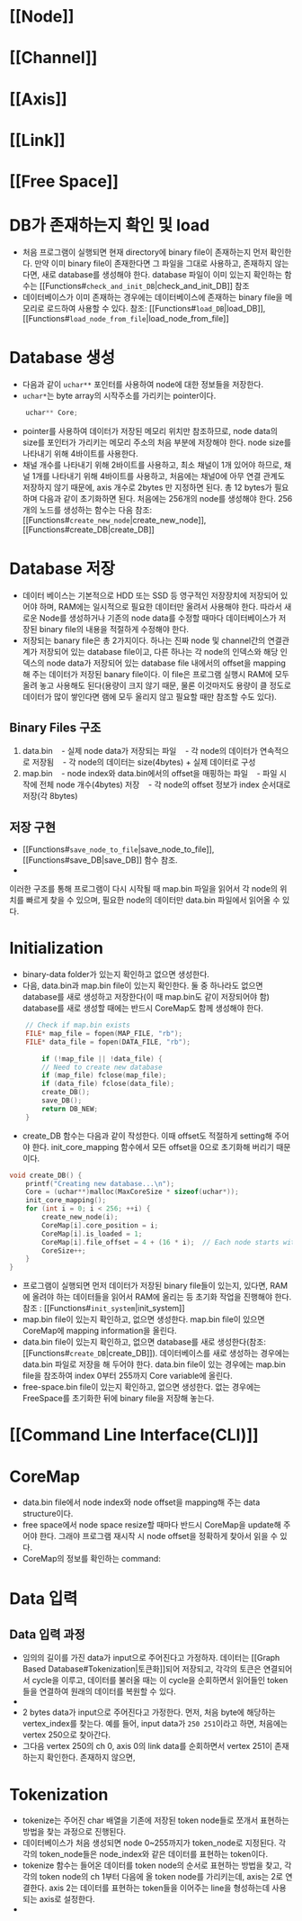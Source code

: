 # [[Node]]
# [[Channel]]

# [[Axis]]

# [[Link]]
# [[Free Space]]

# DB가 존재하는지 확인 및 load
- 처음 프로그램이 실행되면 현재 directory에 binary file이 존재하는지 먼저 확인한다. 만약 이미 binary file이 존재한다면 그 파일을 그대로 사용하고, 존재하지 않는다면, 새로 database를 생성해야 한다. database 파일이 이미 있는지 확인하는 함수는 [[Functions#`check_and_init_DB`|check_and_init_DB]] 참조 
- 데이터베이스가 이미 존재하는 경우에는 데이터베이스에 존재하는 binary file을 메모리로 로드하여 사용할 수 있다. 참조: [[Functions#`load_DB`|load_DB]], [[Functions#`load_node_from_file`|load_node_from_file]]

# Database 생성
- 다음과 같이 `uchar**` 포인터를 사용하여 node에 대한 정보들을 저장한다.
- `uchar*`는 byte array의 시작주소를 가리키는 pointer이다.
```c
    uchar** Core;
```
- pointer를 사용하여 데이터가 저장된 메모리 위치만 참조하므로, node data의 size를 포인터가 가리키는 메모리 주소의 처음 부분에 저장해야 한다. node size를 나타내기 위해 4바이트를 사용한다. 
- 채널 개수를 나타내기 위해 2바이트를 사용하고, 최소 채널이 1개 있어야 하므로, 채널 1개를 나타내기 위해 4바이트를 사용하고, 처음에는 채널0에 아무 연결 관계도 저장하지 않기 때문에, axis 개수로 2bytes 만 지정하면 된다. 총 12 bytes가 필요하며 다음과 같이 초기화하면 된다. 처음에는 256개의 node를 생성해야 한다. 256개의 노드를 생성하는 함수는 다음 참조: [[Functions#`create_new_node`|create_new_node]], [[Functions#create_DB|create_DB]]

# Database 저장
- 데이터 베이스는 기본적으로 HDD 또는 SSD 등 영구적인 저장장치에 저장되어 있어야 하며, RAM에는 일시적으로 필요한 데이터만 올려서 사용해야 한다. 따라서 새로운 Node를 생성하거나 기존의 node data를 수정할 때마다 데이터베이스가 저장된 binary file의 내용을 적절하게 수정해야 한다. 
- 저장되는 banary file은 총 2가지이다. 하나는 진짜 node 및 channel간의 연결관계가 저장되어 있는 database file이고, 다른 하나는 각 node의 인덱스와 해당 인덱스의 node data가 저장되어 있는 database file 내에서의 offset을 mapping해 주는 데이터가 저장된 banary file이다. 이 file은 프로그램 실행시 RAM에 모두 올려 놓고 사용해도 된다(용량이 크지 않기 때문, 물론 이것마저도 용량이 클 정도로 데이터가 많이 쌓인다면 램에 모두 올리지 않고 필요할 때만 참조할 수도 있다).
## Binary Files 구조
1. data.bin
   - 실제 node data가 저장되는 파일
   - 각 node의 데이터가 연속적으로 저장됨
   - 각 node의 데이터는 size(4bytes) + 실제 데이터로 구성
2. map.bin
   - node index와 data.bin에서의 offset을 매핑하는 파일
   - 파일 시작에 전체 node 개수(4bytes) 저장
   - 각 node의 offset 정보가 index 순서대로 저장(각 8bytes)
## 저장 구현
- [[Functions#`save_node_to_file`|save_node_to_file]], [[Functions#save_DB|save_DB]] 함수 참조.
- 
이러한 구조를 통해 프로그램이 다시 시작될 때 map.bin 파일을 읽어서 각 node의 위치를 빠르게 찾을 수 있으며, 필요한 node의 데이터만 data.bin 파일에서 읽어올 수 있다.

# Initialization
- binary-data folder가 있는지 확인하고 없으면 생성한다. 
- 다음, data.bin과 map.bin file이 있는지 확인한다. 둘 중 하나라도 없으면 database를 새로 생성하고 저장한다(이 때 map.bin도 같이 저장되어야 함) database를 새로 생성할 때에는 반드시 CoreMap도 함께 생성해야 한다. 
```c
    // Check if map.bin exists
    FILE* map_file = fopen(MAP_FILE, "rb");
    FILE* data_file = fopen(DATA_FILE, "rb");
    
        if (!map_file || !data_file) {
        // Need to create new database
        if (map_file) fclose(map_file);
        if (data_file) fclose(data_file);
        create_DB();
        save_DB();
        return DB_NEW;
    }
```
- create_DB 함수는 다음과 같이 작성한다.  이때 offset도 적절하게 setting해 주어야 한다. init_core_mapping 함수에서 모든 offset을 0으로 초기화해 버리기 때문이다.
```c
void create_DB() {
    printf("Creating new database...\n");
    Core = (uchar**)malloc(MaxCoreSize * sizeof(uchar*));
    init_core_mapping();
    for (int i = 0; i < 256; ++i) {
        create_new_node(i);
        CoreMap[i].core_position = i;
        CoreMap[i].is_loaded = 1;
        CoreMap[i].file_offset = 4 + (16 * i);  // Each node starts with 16 bytes, plus 4 bytes header
        CoreSize++;
    }
}
```

- 프로그램이 실행되면 먼저 데이터가 저장된 binary file들이 있는지, 있다면, RAM에 올려야 하는 데이터들을 읽어서 RAM에 올리는 등 초기화 작업을 진행해야 한다. 참조 : [[Functions#`init_system`|init_system]]
- map.bin file이 있는지 확인하고, 없으면 생성한다. map.bin file이 있으면 CoreMap에 mapping information을 올린다. 
- data.bin file이 있는지 확인하고, 없으면 database를 새로 생성한다(참조: [[Functions#`create_DB`|create_DB]]). 데이터베이스를 새로 생성하는 경우에는 data.bin 파일로 저장을 해 두어야 한다. data.bin file이 있는 경우에는 map.bin file을 참조하여 index 0부터 255까지 Core variable에 올린다. 
- free-space.bin file이 있는지 확인하고, 없으면 생성한다. 없는 경우에는 FreeSpace를 초기화한 뒤에 binary file을 저장해 놓는다. 

# [[Command Line Interface(CLI)]]

# CoreMap
- data.bin file에서 node index와 node offset을 mapping해 주는 data structure이다. 
- free space에서 node space resize할 때마다 반드시 CoreMap을 update해 주어야 한다. 그래야 프로그램 재시작 시 node offset을 정확하게 찾아서 읽을 수 있다. 
- CoreMap의 정보를 확인하는 command: 

# Data 입력
## Data 입력 과정
- 임의의 길이를 가진 data가 input으로 주어진다고 가정하자. 데이터는 [[Graph Based Database#Tokenization|토큰화]]되어 저장되고, 각각의 토큰은 연결되어서 cycle을 이루고, 데이터를 불러올 때는 이 cycle을 순회하면서 읽어들인 token들을 연결하여 원래의 데이터를 복원할 수 있다. 
- 
- 2 bytes data가 input으로 주어진다고 가정한다. 먼저, 처음 byte에 해당하는 vertex_index를 찾는다. 예를 들어, input data가 `250 251`이라고 하면, 처음에는 vertex 250으로 찾아간다. 
- 그다음 vertex 250의 ch 0, axis 0의 link data를 순회하면서 vertex 251이 존재하는지 확인한다. 존재하지 않으면, 
# Tokenization
- tokenize는 주어진 char 배열을 기존에 저장된 token node들로 쪼개서 표현하는 방법을 찾는 과정으로 진행된다. 
- 데이터베이스가 처음 생성되면 node 0~255까지가 token_node로 지정된다. 각각의 token_node들은 node_index와 같은 데이터를 표현하는 token이다. 
- tokenize 함수는 들어온 데이터를 token node의 순서로 표현하는 방법을 찾고, 각각의 token node의 ch 1부터 다음에 올 token node를 가리키는데, axis는 2로 연결한다. axis 2는 데이터를 표현하는 token들을 이어주는 line을 형성하는데 사용되는 axis로 설정한다. 
- 